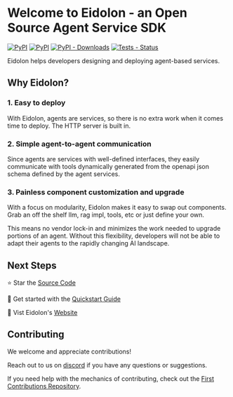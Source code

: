 # Welcome to Eidolon - an Open Source Agent Service SDK

[![PyPI](https://img.shields.io/pypi/v/eidolon-ai-sdk?style=flat&label=eidolon-ai-sdk)](https://pypi.org/project/eidolon-ai-sdk/)
[![PyPI](https://img.shields.io/pypi/v/eidolon-ai-client?style=flat&label=eidolon-ai-client)](https://pypi.org/project/eidolon-ai-client/)
[![PyPI - Downloads](https://img.shields.io/pypi/dm/eidolon-ai-sdk)](https://pypistats.org/packages/eidolon-ai-sdk)
[![Tests - Status](https://img.shields.io/github/actions/workflow/status/eidolon-ai/eidolon/test_python.yml?style=flat&label=test)](https://github.com/eidolon-ai/eidolon/actions/workflows/test_python.yml?query=branch%3Amain)


Eidolon helps developers designing and deploying agent-based services.

## Why Eidolon?
### 1. Easy to deploy
With Eidolon, agents are services, so there is no extra work when it comes time to deploy. The HTTP server is built in.

### 2. Simple agent-to-agent communication
Since agents are services with well-defined interfaces, they easily communicate with tools dynamically generated from 
the openapi json schema defined by the agent services. 

### 3. Painless component customization and upgrade
With a focus on modularity, Eidolon makes it easy to swap out components. Grab an off the shelf llm, rag impl, tools, 
etc or just define your own.

This means no vendor lock-in and minimizes the work needed to upgrade portions of an agent. Without this flexibility, 
developers will not be able to adapt their agents to the rapidly changing AI landscape.

## Next Steps
⭐️ Star the [Source Code](https://github.com/eidolon-ai/eidolon)

🚀 Get started with the [Quickstart Guide](https://www.eidolonai.com/docs/prereq/)

🔎 Vist Eidolon's [Website](https://eidolonai.com/)


## Contributing

We welcome and appreciate contributions! 

Reach out to us on [discord](https://discord.gg/6kVQrHpeqG) if you have 
any questions or suggestions.

If you need help with the mechanics of contributing, check out the [First Contributions Repository](https://github.com/firstcontributions/first-contributions). 
